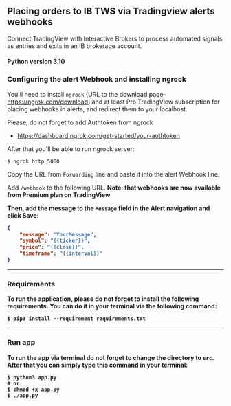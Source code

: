 ## Placing orders to IB TWS via Tradingview alerts webhooks

Connect TradingView with Interactive Brokers to process automated signals
as entries and exits in an IB brokerage account.

#### Python version 3.10

### Configuring the alert Webhook and installing ngrock

You'll need to install `ngrock` (URL to the download
page- https://ngrok.com/download)
and at least Pro TradingView subscription for placing webhooks in alerts,
and redirect them to your localhost.

Please, do not forget to add Authtoken from ngrock

-   https://dashboard.ngrok.com/get-started/your-authtoken

After that you'll be able to run ngrock server:

```shell
$ ngrok http 5000
```

Copy the URL from `Forwarding` line and paste it into the alert Webhook line.

Add `/webhook` to the following URL. <b>Note: that webhooks are now available from Premium plan on TradingView<b>

Then, add the message to the `Message` field in the Alert navigation and click
Save:

```json
{
    "message": "YourMessage",
    "symbol": "{{ticker}}",
    "price": "{{close}}",
    "timeframe": "{{interval}}"
}
```

---

### Requirements

To run the application, please do not forget to install the following
requirements. You can do it in your terminal via the following command:

```shell
$ pip3 install --requirement requirements.txt
```

---

### Run app

To run the app via terminal do not forget to change the directory
to `src`.
After that you can simply type this command in your terminal:

```shell
$ python3 app.py
# or
$ chmod +x app.py
$ ./app.py
```
